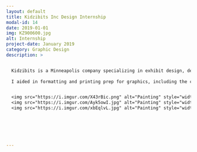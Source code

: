 ```yaml
---
layout: default
title: Kidzibits Inc Design Internship
modal-id: 14
date: 2019-01-01
img: KZ900600.jpg
alt: Internship
project-date: January 2019
category: Graphic Design
description: >


  Kidzibits is a Minneapolis company specializing in exhibit design, development, and fabrication. Their educational, interactive and kid-friendly work can be seen in children's museums, nature centers, zoos and science centers nation wide. During my time at Kidzibits, I assisted in the development of new exhibits for the Minnesota Children's Museum, and the Discovery Depot Children's Museum in Galesburg, IL. 
  
  I aided in formatting and printing prep for graphics, including the creating of a pattern covered play table with my own original pattern design.


  <img src="https://i.imgur.com/X43rBic.png" alt="Painting" style="width: 100%;"/>
  <img src="https://i.imgur.com/Ayk5owI.jpg" alt="Painting" style="width: 100%;"/>
  <img src="https://i.imgur.com/xbEqlvL.jpg" alt="Painting" style="width: 100%;"/>



 
  
  
---
```

